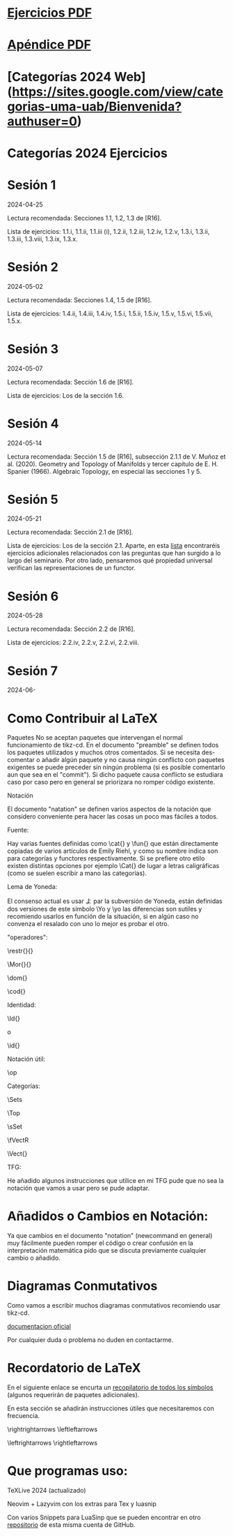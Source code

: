 

# [Ejercicios PDF](https://github.com/martipares/categories2024ex/blob/main/Ejercicios.pdf)

# [Apéndice PDF](https://github.com/martipares/categories2024ex/blob/main/apendice.pdf)

# [Categorías 2024 Web] (https://sites.google.com/view/categorias-uma-uab/Bienvenida?authuser=0)

# Categorías 2024 Ejercicios



# Sesión 1  
2024-04-25

Lectura recomendada: Secciones 1.1, 1.2, 1.3 de [R16].

Lista de ejercicios: 1.1.i, 1.1.ii, 1.1.iii (i), 1.2.ii, 1.2.iii, 1.2.iv, 1.2.v, 1.3.i, 1.3.ii, 1.3.iii, 1.3.viii, 1.3.ix, 1.3.x.

# Sesión 2  
2024-05-02

Lectura recomendada: Secciones 1.4, 1.5 de [R16].

Lista de ejercicios: 1.4.ii, 1.4.iii, 1.4.iv, 1.5.i, 1.5.ii, 1.5.iv, 1.5.v, 1.5.vi, 1.5.vii, 1.5.x.


# Sesión 3 
2024-05-07

Lectura recomendada: Sección 1.6 de [R16].

Lista de ejercicios: Los de la sección 1.6.

# Sesión 4
2024-05-14

Lectura recomendada: Sección 1.5 de [R16], subsección 2.1.1 de V. Muñoz et al. (2020). Geometry and Topology of Manifolds y tercer capítulo de E. H. Spanier (1966). Algebraic Topology, en especial las secciones 1 y 5.

# Sesión 5
2024-05-21

Lectura recomendada: Sección 2.1 de [R16].

Lista de ejercicios: Los de la sección 2.1. Aparte, en esta [lista](https://drive.google.com/file/d/1czX5pz7UBUCK1PBvdKEApN8LClhzQdvL/view) encontraréis ejercicios adicionales relacionados con las preguntas que han surgido a lo largo del seminario. Por otro lado, pensaremos qué propiedad universal verifican las representaciones de un functor.



# Sesión 6
2024-05-28

Lectura recomendada: Sección 2.2 de [R16].

Lista de ejercicios: 2.2.iv, 2.2.v, 2.2.vi, 2.2.viii.


# Sesión 7
2024-06-


# Como Contribuir al LaTeX

Paquetes 
No se aceptan paquetes que intervengan el normal funcionamiento de tikz-cd.
En el documento "preamble" se definen todos los paquetes utilizados y muchos otros comentados.
Si se necesita des-comentar o añadir algún paquete y no causa ningún conflicto con paquetes exigentes se puede preceder sin ningún problema (si es posible comentarlo aun que sea en el "commit").
Si dicho paquete causa conflicto se estudiara caso por caso pero en general se priorizara no romper código existente.


Notación 

El documento "natation" se definen varios aspectos de la notación que considero conveniente pera hacer las cosas un poco mas fáciles a todos.

Fuente: 

Hay varias fuentes definidas como \cat{} y \fun{} que están directamente copiadas de varios artículos de Emily Riehl, y como su nombre indica son para categorías y functores respectivamente.
Si se prefiere otro etilo existen distintas opciones por ejemplo \Cat{} de lugar a letras caligráficas (como se suelen escribir a mano las categorías).

Lema de Yoneda:

El consenso actual es usar よ par la subversión de Yoneda, están definidas dos versiones de este símbolo \Yo y \yo las diferencias son sutiles y recomiendo usarlos en función de la situación, si en algún caso no convenza el resalado con uno lo mejor es probar el otro.

"operadores":

\restr{}{} 

\Mor{}{}

\dom{}

\cod{}

Identidad:

\Id{} 

o 

\id{}

Notación útil:

\op

Categorías:

\Sets 

\Top 

\sSet

\fVectR

\Vect{}


TFG:

He añadido algunos instrucciones que utilice en mi TFG pude que no sea la notación que vamos a usar pero se pude adaptar.

# Añadidos o Cambios en Notación:

Ya que cambios en el documento "notation" (newcommand en general) muy fácilmente pueden romper el código o crear confusión en la interpretación matemática pido que se discuta previamente cualquier cambio o añadido.


# Diagramas Conmutativos 

Como vamos a escribir muchos diagramas conmutativos recomiendo usar tikz-cd.

[documentacion oficial](https://ctan.fisiquimicamente.com/graphics/pgf/contrib/tikz-cd/tikz-cd-doc.pdf)

Por cualquier duda o problema no duden en contactarme.

# Recordatorio de LaTeX 

En el siguiente enlace se encurta un [recopilatorio de todos los símbolos](https://ctan.fisiquimicamente.com/info/symbols/comprehensive/symbols-a4.pdf) (algunos requerirán de paquetes adicionales).


En esta sección se añadirán instrucciones útiles que necesitaremos con frecuencia.

\rightrightarrows
\leftleftarrows

\leftrightarrows
\rightleftarrows





# Que programas uso:
TeXLive 2024 (actualizado)

Neovim + Lazyvim con los extras para Tex y luasnip

Con varios Snippets para LuaSinp que se pueden encontrar en otro [repositorio](https://github.com/martipares/latex_p02) de esta misma cuenta de GitHub.

